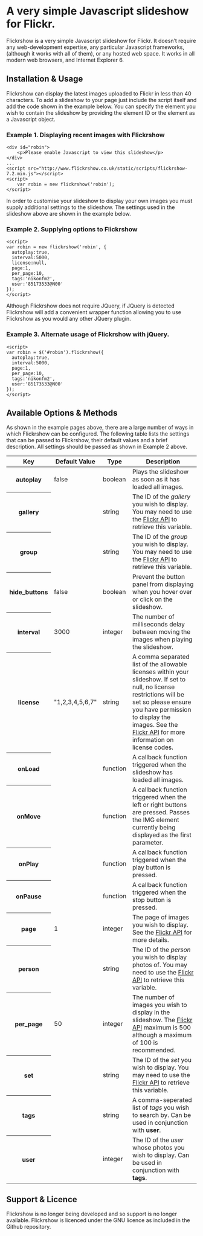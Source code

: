 # A very simple Javascript slideshow for Flickr.

Flickrshow is a very simple Javascript slideshow for Flickr. It doesn’t require any web-development expertise, any particular Javascript frameworks, (although it works with all of them), or any hosted web space. It works in all modern web browsers, and Internet Explorer 6.

## Installation & Usage

Flickrshow can display the latest images uploaded to Flickr in less than 40 characters. To add a slideshow to your page just include the script itself and add the code shown in the example below. You can specify the element you wish to contain the slideshow by providing the element ID or the element as a Javascript object.

### Example 1. Displaying recent images with Flickrshow

    <div id="robin">
        <p>Please enable Javascript to view this slideshow</p>
    </div>
    ...
    <script src="http://www.flickrshow.co.uk/static/scripts/flickrshow-7.2.min.js"></script>
    <script>
        var robin = new flickrshow('robin');
    </script>
    
In order to customise your slideshow to display your own images you must supply additional settings to the slideshow. The settings used in the slideshow above are shown in the example below.

### Example 2. Supplying options to Flickrshow

    <script>
    var robin = new flickrshow('robin', {
      autoplay:true,
      interval:5000,
      license:null,
      page:1,
      per_page:10,
      tags:'nikonfm2',
      user:'85173533@N00'
    });
    </script>
    
Although Flickrshow does not require JQuery, if JQuery is detected Flickrshow will add a convenient wrapper function allowing you to use Flickrshow as you would any other JQuery plugin.

### Example 3. Alternate usage of Flickrshow with jQuery.

    <script>
    var robin = $('#robin').flickrshow({
      autoplay:true,
      interval:5000,
      page:1,
      per_page:10,
      tags:'nikonfm2',
      user:'85173533@N00'
    });
    </script>
    
## Available Options & Methods

As shown in the example pages above, there are a large number of ways in which Flickrshow can be configured. The following table lists the settings that can be passed to Flickrshow, their default values and a brief description. All settings should be passed as shown in Example 2 above.

<table>
  <thead>
    <tr>
      <th class="key">Key</th>
      <th class="default-value">Default Value</th>
      <th class="type">Type</th>
      <th class="description">Description</th>
    </tr>
  </thead>
  <tbody>
    <tr>
      <th>autoplay</th>
      <td>false</td>
      <td>boolean</td>
      <td>Plays the slideshow as soon as it has loaded all images.</td>
    </tr>
    <tr>
      <th>gallery</th>
      <td>&nbsp;</td>
      <td>string</td>
      <td>The ID of the <em>gallery</em> you wish to display. You may need to use the <a href="http://www.flickr.com/services/api/">Flickr API</a> to retrieve this variable.</td>
    </tr>
    <tr>
      <th>group</th>
      <td>&nbsp;</td>
      <td>string</td>
      <td>The ID of the <em>group</em> you wish to display. You may need to use the <a href="http://www.flickr.com/services/api/">Flickr API</a> to retrieve this variable.</td>
    </tr>
    <tr>
      <th>hide_buttons</th>
      <td>false</td>
      <td>boolean</td>
      <td>Prevent the button panel from displaying when you hover over or click on the slideshow.</td>
    </tr>
    <tr>
      <th>interval</th>
      <td>3000</td>
      <td>integer</td>
      <td>The number of milliseconds delay between moving the images when playing the slideshow.</td>
    </tr>
    <tr>
      <th>license</th>
      <td>"1,2,3,4,5,6,7"</td>
      <td>string</td>
      <td>A comma separated list of the allowable licenses within your slideshow. If set to null, no license restrictions will be set so please ensure you have permission to display the images. See the <a href="http://www.flickr.com/services/api/">Flickr API</a> for more information on license codes.</td>
    </tr>
    <tr>
      <th>onLoad</th>
      <td>&nbsp;</td>
      <td>function</td>
      <td>A callback function triggered when the slideshow has loaded all images.</td>
    </tr>
    <tr>
      <th>onMove</th>
      <td>&nbsp;</td>
      <td>function</td>
      <td>A callback function triggered when the left or right buttons are pressed. Passes the IMG element currently being displayed as the first parameter.</td>
    </tr>
    <tr>
     <th>onPlay</th>
     <td>&nbsp;</td>
     <td>function</td>
     <td>A callback function triggered when the play button is pressed.</td>
    </tr>
    <tr>
      <th>onPause</th>
      <td>&nbsp;</td>
      <td>function</td>
      <td>A callback function triggered when the stop button is pressed.</td>
    </tr>
    <tr>
      <th>page</th>
      <td>1</td>
      <td>integer</td>
      <td>The page of images you wish to display. See the <a href="http://www.flickr.com/services/api/">Flickr API</a> for more details.</td>
    </tr>
    <tr>
      <th>person</th>
      <td>&nbsp;</td>
      <td>string</td>
      <td>The ID of the <em>person</em> you wish to display photos of. You may need to use the <a href="http://www.flickr.com/services/api/">Flickr API</a> to retrieve this variable.</td>
    </tr>
    <tr>
      <th>per_page</th>
      <td>50</td>
      <td>integer</td>
      <td>The number of images you wish to display in the slideshow. The <a href="http://www.flickr.com/services/api/">Flickr API</a> maximum is 500 although a maximum of 100 is recommended.</td>
    </tr>
    <tr>
      <th>set</th>
      <td>&nbsp;</td>
      <td>string</td>
      <td>The ID of the <em>set</em> you wish to display. You may need to use the <a href="http://www.flickr.com/services/api/">Flickr API</a> to retrieve this variable.</td>
    </tr>
    <tr>
      <th>tags</th>
      <td>&nbsp;</td>
      <td>string</td>
      <td>A comma-seperated list of <em>tags</em> you wish to search by. Can be used in conjunction with <strong>user</strong>.</td>
    </tr>
    <tr>
      <th>user</th>
      <td>&nbsp;</td>
      <td>integer</td>
      <td>The ID of the <em>user</em> whose photos you wish to display. Can be used in conjunction with <strong>tags</strong>.</td>
    </tr>
  </tbody>
</table>

## Support & Licence

Flickrshow is no longer being developed and so support is no longer available. Flickrshow is licenced under the GNU licence as included in the Github repository.